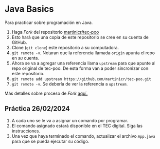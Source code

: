 Java Basics
===========

Para practicar sobre programación en Java.

1. Haga _Fork_ del repositorio [martinicr/tec-poo](https://github.com/martinicr/tec-poo)
1. Esto hará que una copia de este repositorio se cree en su cuenta de GitHub.
1. Clone (`git clone`) este repositorio a su computadora.
1. `git remote -v`. Notaran que la referencia llamada `origin` apunta el repo en _su_ cuenta.
1. Ahora se va a agregar una referencia llama `upstream` para que apunte al repo original de tec-poo. De esta forma van a poder sincronizar con este repositorio.
1. `git remote add upstream https://github.com/martinicr/tec-poo.git`
1. `git remote -v`. Se debería de ver la referencia a `upstream`.

Más detalles sobre proceso de _Fork_ [aquí.](https://docs.github.com/en/pull-requests/collaborating-with-pull-requests/working-with-forks/fork-a-repo) 

## Práctica 26/02/2024

1. A cada uno se le va a asignar un comando por programar.
1. El comando asignado estará disponible en el TEC digital. Siga las instrucciones.
1. Una vez que haya terminado el comando, actualizar el archivo `App.java` para que se pueda ejecutar su código.